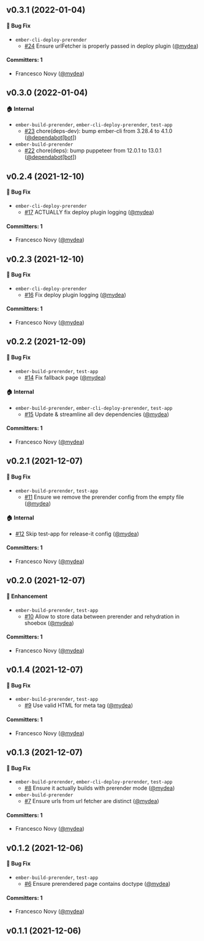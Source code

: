 









## v0.3.1 (2022-01-04)

#### :bug: Bug Fix
* `ember-cli-deploy-prerender`
  * [#24](https://github.com/mydea/ember-prerender/pull/24) Ensure urlFetcher is properly passed in deploy plugin ([@mydea](https://github.com/mydea))

#### Committers: 1
- Francesco Novy ([@mydea](https://github.com/mydea))

## v0.3.0 (2022-01-04)

#### :house: Internal
* `ember-build-prerender`, `ember-cli-deploy-prerender`, `test-app`
  * [#23](https://github.com/mydea/ember-prerender/pull/23) chore(deps-dev): bump ember-cli from 3.28.4 to 4.1.0 ([@dependabot[bot]](https://github.com/apps/dependabot))
* `ember-build-prerender`
  * [#22](https://github.com/mydea/ember-prerender/pull/22) chore(deps): bump puppeteer from 12.0.1 to 13.0.1 ([@dependabot[bot]](https://github.com/apps/dependabot))

## v0.2.4 (2021-12-10)

#### :bug: Bug Fix
* `ember-cli-deploy-prerender`
  * [#17](https://github.com/mydea/ember-prerender/pull/17) ACTUALLY fix deploy plugin logging ([@mydea](https://github.com/mydea))

#### Committers: 1
- Francesco Novy ([@mydea](https://github.com/mydea))

## v0.2.3 (2021-12-10)

#### :bug: Bug Fix
* `ember-cli-deploy-prerender`
  * [#16](https://github.com/mydea/ember-prerender/pull/16) Fix deploy plugin logging ([@mydea](https://github.com/mydea))

#### Committers: 1
- Francesco Novy ([@mydea](https://github.com/mydea))

## v0.2.2 (2021-12-09)

#### :bug: Bug Fix
* `ember-build-prerender`, `test-app`
  * [#14](https://github.com/mydea/ember-prerender/pull/14) Fix fallback page ([@mydea](https://github.com/mydea))

#### :house: Internal
* `ember-build-prerender`, `ember-cli-deploy-prerender`, `test-app`
  * [#15](https://github.com/mydea/ember-prerender/pull/15) Update & streamline all dev dependencies ([@mydea](https://github.com/mydea))

#### Committers: 1
- Francesco Novy ([@mydea](https://github.com/mydea))

## v0.2.1 (2021-12-07)

#### :bug: Bug Fix
* `ember-build-prerender`, `test-app`
  * [#11](https://github.com/mydea/ember-prerender/pull/11) Ensure we remove the prerender config from the empty file ([@mydea](https://github.com/mydea))

#### :house: Internal
* [#12](https://github.com/mydea/ember-prerender/pull/12) Skip test-app for release-it config ([@mydea](https://github.com/mydea))

#### Committers: 1
- Francesco Novy ([@mydea](https://github.com/mydea))

## v0.2.0 (2021-12-07)

#### :rocket: Enhancement
* `ember-build-prerender`, `test-app`
  * [#10](https://github.com/mydea/ember-prerender/pull/10) Allow to store data between prerender and rehydration in shoebox ([@mydea](https://github.com/mydea))

#### Committers: 1
- Francesco Novy ([@mydea](https://github.com/mydea))

## v0.1.4 (2021-12-07)

#### :bug: Bug Fix
* `ember-build-prerender`, `test-app`
  * [#9](https://github.com/mydea/ember-prerender/pull/9) Use valid HTML for meta tag ([@mydea](https://github.com/mydea))

#### Committers: 1
- Francesco Novy ([@mydea](https://github.com/mydea))

## v0.1.3 (2021-12-07)

#### :bug: Bug Fix
* `ember-build-prerender`, `ember-cli-deploy-prerender`, `test-app`
  * [#8](https://github.com/mydea/ember-prerender/pull/8) Ensure it actually builds with prerender mode ([@mydea](https://github.com/mydea))
* `ember-build-prerender`
  * [#7](https://github.com/mydea/ember-prerender/pull/7) Ensure urls from url fetcher are distinct ([@mydea](https://github.com/mydea))

#### Committers: 1
- Francesco Novy ([@mydea](https://github.com/mydea))

## v0.1.2 (2021-12-06)

#### :bug: Bug Fix
* `ember-build-prerender`, `test-app`
  * [#6](https://github.com/mydea/ember-prerender/pull/6) Ensure prerendered page contains doctype ([@mydea](https://github.com/mydea))

#### Committers: 1
- Francesco Novy ([@mydea](https://github.com/mydea))

## v0.1.1 (2021-12-06)



